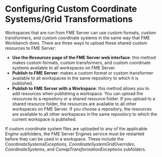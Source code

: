 # Configuring Custom Coordinate Systems/Grid Transformations #

Workspaces that are run from FME Server can use custom formats, custom transformers, and custom coordinate systems in the same way that FME Workbench does. There are three ways to upload these shared custom resources to FME Server:

- **Use the *Resources* page of the FME Server web interface**: this method makes custom formats, custom transformers, and custom coordinate systems available to all workspaces on FME Server.
- **Publish to FME Server**: makes a custom format or custom transformer available to all workspaces in the same repository to which it is published.
- **Publish to FME Server with a Workspace**: this method allows you to add resources when publishing a workspace. You can upload the resources to a repository or a shared resource folder. If you upload to a shared resource folder, the resources are available to all other workspaces on FME Server. If you choose a repository, the resources are available to all other workspaces in the same repository to which the current workspace is published.

If custom coordinate system files are uploaded to any of the applicable *Engine* subfolders, the FME Server Engines service must be restarted before they can be used in a workspace. These include the *CoordinateSystemsExceptions*, *CoordinateSystemGridOverrides*, *CoordinateSystems*, and *CsmapTransformationExceptions* subfolders.
